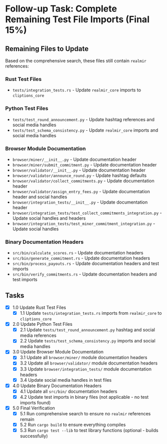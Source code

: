 # Follow-up Task: Complete Remaining Test File Imports (Final 15%)

## Remaining Files to Update

Based on the comprehensive search, these files still contain `realmir` references:

### Rust Test Files
- `tests/integration_tests.rs` - Update `realmir_core` imports to `cliptions_core`

### Python Test Files  
- `tests/test_round_announcement.py` - Update hashtag references and social media handles
- `tests/test_schema_consistency.py` - Update `realmir_core` imports and social media handles

### Browser Module Documentation
- `browser/miner/__init__.py` - Update documentation header
- `browser/miner/submit_commitment.py` - Update documentation header  
- `browser/validator/__init__.py` - Update documentation header
- `browser/validator/announce_round.py` - Update hashtag defaults
- `browser/validator/collect_commitments.py` - Update documentation header
- `browser/validator/assign_entry_fees.py` - Update documentation header and social handles
- `browser/integration_tests/__init__.py` - Update documentation header
- `browser/integration_tests/test_collect_commitments_integration.py` - Update social handles and headers
- `browser/integration_tests/test_miner_commitment_integration.py` - Update social handles

### Binary Documentation Headers
- `src/bin/calculate_scores.rs` - Update documentation headers
- `src/bin/generate_commitment.rs` - Update documentation headers  
- `src/bin/process_payouts.rs` - Update documentation headers and test imports
- `src/bin/verify_commitments.rs` - Update documentation headers and test imports

## Tasks

- [x] 1.0 Update Rust Test Files
  - [x] 1.1 Update `tests/integration_tests.rs` imports from `realmir_core` to `cliptions_core`

- [x] 2.0 Update Python Test Files
  - [x] 2.1 Update `tests/test_round_announcement.py` hashtag and social media references
  - [x] 2.2 Update `tests/test_schema_consistency.py` imports and social media handles

- [x] 3.0 Update Browser Module Documentation
  - [x] 3.1 Update all `browser/miner/` module documentation headers
  - [x] 3.2 Update all `browser/validator/` module documentation headers  
  - [x] 3.3 Update `browser/integration_tests/` module documentation headers
  - [x] 3.4 Update social media handles in test files

- [x] 4.0 Update Binary Documentation Headers
  - [x] 4.1 Update all `src/bin/` documentation headers
  - [x] 4.2 Update test imports in binary files (not applicable - no test imports found)

- [x] 5.0 Final Verification
  - [x] 5.1 Run comprehensive search to ensure no `realmir` references remain
  - [x] 5.2 Run `cargo build` to ensure everything compiles
  - [x] 5.3 Run `cargo test --lib` to test library functions (optional - builds successfully)
